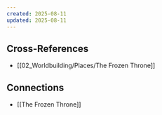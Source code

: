 ```yaml
---
created: 2025-08-11
updated: 2025-08-11
---
```




## Cross-References

- [[02_Worldbuilding/Places/The Frozen Throne]]


## Connections

- [[The Frozen Throne]]
